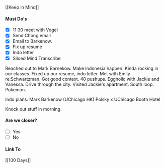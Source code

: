 [[Keep in Mind]]
#### Must Do's
- [x] 11:30 meet with Vogel
- [x] Send Chong email
- [x] Email to Barkenow.
- [x]  Fix up resume 
- [x] Indo letter
- [x] Siloed Mind Transcribe

Reached out to Mark Barnekow. Make Indonesia happen. Kinda rocking in our classes. Fixed up our resume, indo letter. Met with Emily re:Schwartzman. Got good context. 40 pushups. Eggholic with Jackie and Vanessa. Drive through the city. Visited Jackie's apartment. South loop. Pokemon. 

Indo plans:
Mark Barkenow (UChicago HK)
Polsky x UChicago Booth
Hotel

Knock out stuff in morning.
#### Are we closer?
- [ ] Yes
- [ ] No
#### Link To
[[100 Days]]
